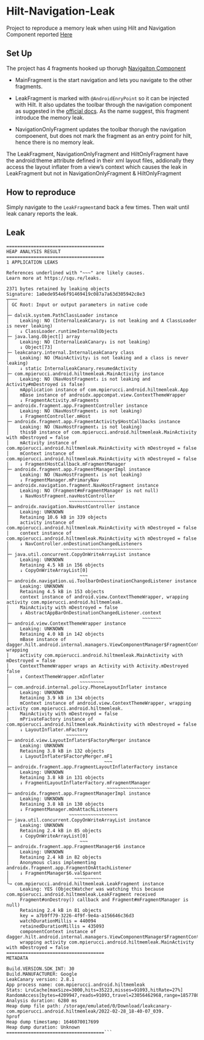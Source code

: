 # Hilt-Navigation-Leak
Project to reproduce a memory leak when using Hilt and Navigation Component reported [Here](https://github.com/google/dagger/issues/2070)

## Set Up

The project has 4 fragments hooked up thorugh 	[Navigaiton Component](https://developer.android.com/guide/navigation)

* MainFragment is the start navigation and lets you navigate to the other fragments.

* LeakFragment is marked with `@AndroidEnryPoint` so it can be injected with Hilt. It also updates the toolbar through the navigation component as suggested in the [official docs](https://developer.android.com/guide/navigation/navigation-ui).
As the name suggest, this fragment introduce the memory leak.

* NavigationOnlyFragment updates the toolbar thorugh the navigation compoenent, but does not mark the fragment as an entry point for hilt, hence there is no memory leak.

The LeakFragment, NavigationOnlyFragment and HiltOnlyFragment have the android:theme attribute defined in their xml layout files, addionally they access the layout inflater from a view’s context which causes the leak in LeakFragment but not in NavigationOnlyFragment & HiltOnlyFragment


## How to reproduce

Simply navigate to the `LeakFragment`and back a few times. Then wait until leak canary reports the leak.

## Leak

```
====================================
HEAP ANALYSIS RESULT
====================================
1 APPLICATION LEAKS

References underlined with "~~~" are likely causes.
Learn more at https://squ.re/leaks.

2371 bytes retained by leaking objects
Signature: 1a0ede954e6f91469419c087a7a63d305942c8e3
┬───
│ GC Root: Input or output parameters in native code
│
├─ dalvik.system.PathClassLoader instance
│    Leaking: NO (InternalLeakCanary↓ is not leaking and A ClassLoader is never leaking)
│    ↓ ClassLoader.runtimeInternalObjects
├─ java.lang.Object[] array
│    Leaking: NO (InternalLeakCanary↓ is not leaking)
│    ↓ Object[73]
├─ leakcanary.internal.InternalLeakCanary class
│    Leaking: NO (MainActivity↓ is not leaking and a class is never leaking)
│    ↓ static InternalLeakCanary.resumedActivity
├─ com.mpierucci.android.hiltmemleak.MainActivity instance
│    Leaking: NO (NavHostFragment↓ is not leaking and Activity#mDestroyed is false)
│    mApplication instance of com.mpierucci.android.hiltmemleak.App
│    mBase instance of androidx.appcompat.view.ContextThemeWrapper
│    ↓ FragmentActivity.mFragments
├─ androidx.fragment.app.FragmentController instance
│    Leaking: NO (NavHostFragment↓ is not leaking)
│    ↓ FragmentController.mHost
├─ androidx.fragment.app.FragmentActivity$HostCallbacks instance
│    Leaking: NO (NavHostFragment↓ is not leaking)
│    this$0 instance of com.mpierucci.android.hiltmemleak.MainActivity with mDestroyed = false
│    mActivity instance of com.mpierucci.android.hiltmemleak.MainActivity with mDestroyed = false
│    mContext instance of com.mpierucci.android.hiltmemleak.MainActivity with mDestroyed = false
│    ↓ FragmentHostCallback.mFragmentManager
├─ androidx.fragment.app.FragmentManagerImpl instance
│    Leaking: NO (NavHostFragment↓ is not leaking)
│    ↓ FragmentManager.mPrimaryNav
├─ androidx.navigation.fragment.NavHostFragment instance
│    Leaking: NO (Fragment#mFragmentManager is not null)
│    ↓ NavHostFragment.navHostController
│                      ~~~~~~~~~~~~~~~~~
├─ androidx.navigation.NavHostController instance
│    Leaking: UNKNOWN
│    Retaining 10.6 kB in 339 objects
│    activity instance of com.mpierucci.android.hiltmemleak.MainActivity with mDestroyed = false
│    context instance of com.mpierucci.android.hiltmemleak.MainActivity with mDestroyed = false
│    ↓ NavController.onDestinationChangedListeners
│                    ~~~~~~~~~~~~~~~~~~~~~~~~~~~~~
├─ java.util.concurrent.CopyOnWriteArrayList instance
│    Leaking: UNKNOWN
│    Retaining 4.5 kB in 156 objects
│    ↓ CopyOnWriteArrayList[0]
│                          ~~~
├─ androidx.navigation.ui.ToolbarOnDestinationChangedListener instance
│    Leaking: UNKNOWN
│    Retaining 4.5 kB in 153 objects
│    context instance of android.view.ContextThemeWrapper, wrapping activity com.mpierucci.android.hiltmemleak.
│    MainActivity with mDestroyed = false
│    ↓ AbstractAppBarOnDestinationChangedListener.context
│                                                 ~~~~~~~
├─ android.view.ContextThemeWrapper instance
│    Leaking: UNKNOWN
│    Retaining 4.0 kB in 142 objects
│    mBase instance of dagger.hilt.android.internal.managers.ViewComponentManager$FragmentContextWrapper, wrapping
│    activity com.mpierucci.android.hiltmemleak.MainActivity with mDestroyed = false
│    ContextThemeWrapper wraps an Activity with Activity.mDestroyed false
│    ↓ ContextThemeWrapper.mInflater
│                          ~~~~~~~~~
├─ com.android.internal.policy.PhoneLayoutInflater instance
│    Leaking: UNKNOWN
│    Retaining 3.9 kB in 134 objects
│    mContext instance of android.view.ContextThemeWrapper, wrapping activity com.mpierucci.android.hiltmemleak.
│    MainActivity with mDestroyed = false
│    mPrivateFactory instance of com.mpierucci.android.hiltmemleak.MainActivity with mDestroyed = false
│    ↓ LayoutInflater.mFactory
│                     ~~~~~~~~
├─ android.view.LayoutInflater$FactoryMerger instance
│    Leaking: UNKNOWN
│    Retaining 3.8 kB in 132 objects
│    ↓ LayoutInflater$FactoryMerger.mF1
│                                   ~~~
├─ androidx.fragment.app.FragmentLayoutInflaterFactory instance
│    Leaking: UNKNOWN
│    Retaining 3.8 kB in 131 objects
│    ↓ FragmentLayoutInflaterFactory.mFragmentManager
│                                    ~~~~~~~~~~~~~~~~
├─ androidx.fragment.app.FragmentManagerImpl instance
│    Leaking: UNKNOWN
│    Retaining 3.8 kB in 130 objects
│    ↓ FragmentManager.mOnAttachListeners
│                      ~~~~~~~~~~~~~~~~~~
├─ java.util.concurrent.CopyOnWriteArrayList instance
│    Leaking: UNKNOWN
│    Retaining 2.4 kB in 85 objects
│    ↓ CopyOnWriteArrayList[0]
│                          ~~~
├─ androidx.fragment.app.FragmentManager$6 instance
│    Leaking: UNKNOWN
│    Retaining 2.4 kB in 82 objects
│    Anonymous class implementing androidx.fragment.app.FragmentOnAttachListener
│    ↓ FragmentManager$6.val$parent
│                        ~~~~~~~~~~
╰→ com.mpierucci.android.hiltmemleak.LeakFragment instance
     Leaking: YES (ObjectWatcher was watching this because com.mpierucci.android.hiltmemleak.LeakFragment received
     Fragment#onDestroy() callback and Fragment#mFragmentManager is null)
     Retaining 2.4 kB in 81 objects
     key = a7b9ff79-3226-4f9f-9e4a-a156646c36d3
     watchDurationMillis = 440094
     retainedDurationMillis = 435093
     componentContext instance of dagger.hilt.android.internal.managers.ViewComponentManager$FragmentContextWrapper,
     wrapping activity com.mpierucci.android.hiltmemleak.MainActivity with mDestroyed = false
====================================
METADATA

Build.VERSION.SDK_INT: 30
Build.MANUFACTURER: Google
LeakCanary version: 2.8.1
App process name: com.mpierucci.android.hiltmemleak
Stats: LruCache[maxSize=3000,hits=35223,misses=91093,hitRate=27%]
RandomAccess[bytes=4209947,reads=91093,travel=23056462968,range=18577805,size=24376467]
Analysis duration: 6280 ms
Heap dump file path: /storage/emulated/0/Download/leakcanary-com.mpierucci.android.hiltmemleak/2022-02-28_18-40-07_039.
hprof
Heap dump timestamp: 1646070017699
Heap dump duration: Unknown
====================================```


